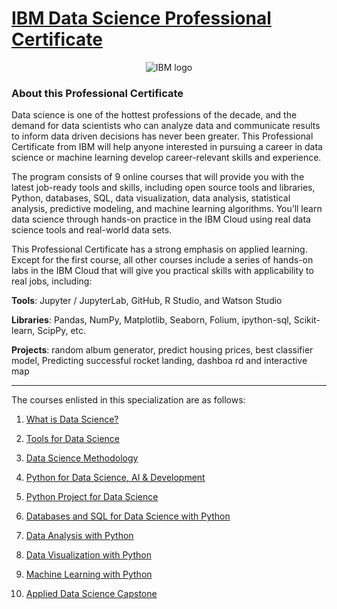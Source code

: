 # [IBM Data Science Professional Certificate](https://www.coursera.org/professional-certificates/ibm-data-science)


<p align="center">
 <img src="https://raw.githubusercontent.com/Thomas-George-T/IBM-Data-Science-Professional-Certification/master/ibm.svg" title="IBM logo" alt = "IBM logo" />
</p>


### About this Professional Certificate

Data science is one of the hottest professions of the decade, and the demand for data scientists who can analyze data and communicate results to inform data driven decisions has never been greater. This Professional Certificate from IBM will help anyone interested in pursuing a career in data science or machine learning develop career-relevant skills and experience. 

The program consists of 9 online courses that will provide you with the latest job-ready tools and skills, including open source tools and libraries, Python, databases, SQL, data visualization, data analysis, statistical analysis, predictive modeling, and machine learning algorithms. You’ll learn data science through hands-on practice in the IBM Cloud using real data science tools and real-world data sets.

This Professional Certificate has a strong emphasis on applied learning. Except for the first course, all other courses include a series of hands-on labs in the IBM Cloud that will give you practical skills with applicability to real jobs, including: 

**Tools**: Jupyter / JupyterLab, GitHub, R Studio, and Watson Studio 

**Libraries**: Pandas, NumPy, Matplotlib, Seaborn, Folium, ipython-sql, Scikit-learn, ScipPy, etc. 

**Projects**: random album generator, predict housing prices, best classifier model, Predicting successful rocket landing, dashboa rd and interactive map

---

The courses enlisted in this specialization are as follows:

1) [What is Data Science?](https://www.coursera.org/learn/what-is-datascience?specialization=ibm-data-science)

2) [Tools for Data Science](https://www.coursera.org/learn/open-source-tools-for-data-science?specialization=ibm-data-science)

3) [Data Science Methodology](https://www.coursera.org/learn/data-science-methodology?specialization=ibm-data-science)

4) [Python for Data Science, AI & Development](https://www.coursera.org/learn/python-for-applied-data-science-ai?specialization=ibm-data-science)

5) [Python Project for Data Science](https://www.coursera.org/learn/python-project-for-data-science?specialization=ibm-data-science)

6) [Databases and SQL for Data Science with Python](https://www.coursera.org/learn/sql-data-science?specialization=ibm-data-science)

7) [Data Analysis with Python](https://www.coursera.org/learn/data-analysis-with-python?specialization=ibm-data-science)

8) [Data Visualization with Python](https://www.coursera.org/learn/python-for-data-visualization?specialization=ibm-data-science)

9) [Machine Learning with Python](https://www.coursera.org/learn/machine-learning-with-python?specialization=ibm-data-science)

10) [Applied Data Science Capstone](https://www.coursera.org/learn/applied-data-science-capstone?specialization=ibm-data-science)
